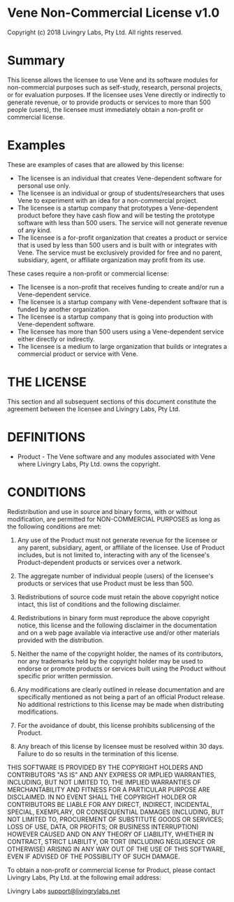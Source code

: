 Vene Non-Commercial License v1.0
===================================

Copyright (c) 2018 Livingry Labs, Pty Ltd.
All rights reserved.

Summary
=======

This license allows the licensee to use Vene and its software modules
for non-commercial purposes such as self-study, research, personal
projects, or for evaluation purposes. If the licensee uses Vene
directly or indirectly to generate revenue, or to provide products or
services to more than 500 people (users), the licensee must immediately
obtain a non-profit or commercial license.

Examples
========

These are examples of cases that are allowed by this license:

* The licensee is an individual that creates Vene-dependent software for
  personal use only.
* The licensee is an individual or group of students/researchers that uses
  Vene to experiment with an idea for a non-commercial project.
* The licensee is a startup company that prototypes a Vene-dependent
  product before they have cash flow and will be testing the prototype
  software with less than 500 users. The service will not generate revenue
  of any kind.
* The licensee is a for-profit organization that creates a product or
  service that is used by less than 500 users and is built with or
  integrates with Vene. The service must be exclusively provided for free
  and no parent, subsidiary, agent, or affiliate organization may profit
  from its use.

These cases require a non-profit or commercial license:

* The licensee is a non-profit that receives funding to create and/or run a
  Vene-dependent service.
* The licensee is a startup company with Vene-dependent software that is
  funded by another organization.
* The licensee is a startup company that is going into production with
  Vene-dependent software.
* The licensee has more than 500 users using a Vene-dependent service
  either directly or indirectly.
* The licensee is a medium to large organization that builds or integrates a
  commercial product or service with Vene.

THE LICENSE
===========

This section and all subsequent sections of this document constitute the
agreement between the licensee and Livingry Labs, Pty Ltd.

DEFINITIONS
===========

* Product - The Vene software and any modules associated with Vene
where Livingry Labs, Pty Ltd. owns the copyright.

CONDITIONS
==========

Redistribution and use in source and binary forms, with or without
modification, are permitted for NON-COMMERCIAL PURPOSES as long as the
following conditions are met:

1. Any use of the Product must not generate revenue for the licensee or
   any parent, subsidiary, agent, or affiliate of the licensee. Use of
   Product includes, but is not limited to, interacting with any of the
   licensee's Product-dependent products or services over a network.

2. The aggregate number of individual people (users) of the licensee's
   products or services that use Product must be less than 500.

3. Redistributions of source code must retain the above copyright notice
   intact, this list of conditions and the following disclaimer.

4. Redistributions in binary form must reproduce the above copyright
   notice, this license and the following disclaimer in the documentation and
   on a web page available via interactive use and/or other materials
   provided with the distribution.

5. Neither the name of the copyright holder, the names of its
   contributors, nor any trademarks held by the copyright holder may be used
   to endorse or promote products or services built using the Product without
   specific prior written permission.

6. Any modifications are clearly outlined in release documentation and are
   specifically mentioned as not being a part of an official Product release.
   No additional restrictions to this license may be made when distributing
   modifications.

7. For the avoidance of doubt, this license prohibits sublicensing of the
   Product.

8. Any breach of this license by licensee must be resolved within 30 days.
   Failure to do so results in the termination of this license.

THIS SOFTWARE IS PROVIDED BY THE COPYRIGHT HOLDERS AND CONTRIBUTORS "AS
IS" AND ANY EXPRESS OR IMPLIED WARRANTIES, INCLUDING, BUT NOT LIMITED TO,
THE IMPLIED WARRANTIES OF MERCHANTABILITY AND FITNESS FOR A PARTICULAR
PURPOSE ARE DISCLAIMED. IN NO EVENT SHALL THE COPYRIGHT HOLDER OR
CONTRIBUTORS BE LIABLE FOR ANY DIRECT, INDIRECT, INCIDENTAL, SPECIAL,
EXEMPLARY, OR CONSEQUENTIAL DAMAGES (INCLUDING, BUT NOT LIMITED TO,
PROCUREMENT OF SUBSTITUTE GOODS OR SERVICES; LOSS OF USE, DATA, OR
PROFITS; OR BUSINESS INTERRUPTION) HOWEVER CAUSED AND ON ANY THEORY OF
LIABILITY, WHETHER IN CONTRACT, STRICT LIABILITY, OR TORT (INCLUDING
NEGLIGENCE OR OTHERWISE) ARISING IN ANY WAY OUT OF THE USE OF THIS
SOFTWARE, EVEN IF ADVISED OF THE POSSIBILITY OF SUCH DAMAGE.

To obtain a non-profit or commercial license for Product, please contact
Livingry Labs, Pty Ltd. at the following email address:

Livingry Labs <support@livingrylabs.net>

